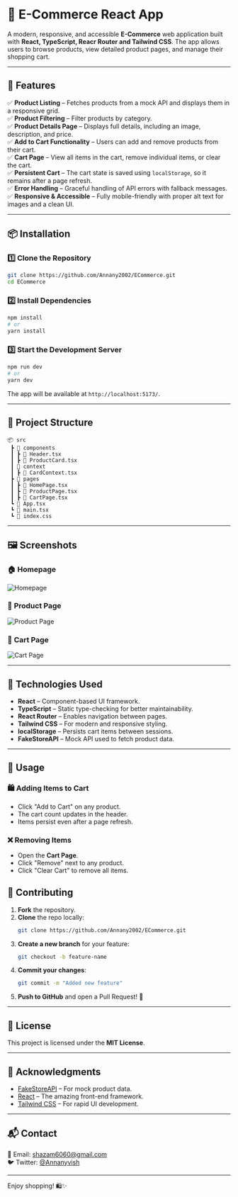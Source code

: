 # 🛒 E-Commerce React App

A modern, responsive, and accessible **E-Commerce** web application built with **React, TypeScript, Reacr Router and Tailwind CSS**. The app allows users to browse products, view detailed product pages, and manage their shopping cart.

---

## 🚀 Features

✅ **Product Listing** – Fetches products from a mock API and displays them in a responsive grid.  
✅ **Product Filtering** – Filter products by category.  
✅ **Product Details Page** – Displays full details, including an image, description, and price.  
✅ **Add to Cart Functionality** – Users can add and remove products from their cart.  
✅ **Cart Page** – View all items in the cart, remove individual items, or clear the cart.  
✅ **Persistent Cart** – The cart state is saved using `localStorage`, so it remains after a page refresh.  
✅ **Error Handling** – Graceful handling of API errors with fallback messages.  
✅ **Responsive & Accessible** – Fully mobile-friendly with proper alt text for images and a clean UI.

---

## 📦 Installation

### 1️⃣ Clone the Repository

```sh
git clone https://github.com/Annany2002/ECommerce.git
cd ECommerce
```

### 2️⃣ Install Dependencies

```sh
npm install
# or
yarn install
```

### 3️⃣ Start the Development Server

```sh
npm run dev
# or
yarn dev
```

The app will be available at `http://localhost:5173/`.

---

## 📂 Project Structure

```
📦 src
 ┣ 📂 components
 ┃ ┣ 📜 Header.tsx
 ┃ ┣ 📜 ProductCard.tsx
 ┃ 📂 context
 ┃ ┣ 📜 CardContext.tsx
 ┣ 📂 pages
 ┃ ┣ 📜 HomePage.tsx
 ┃ ┣ 📜 ProductPage.tsx
 ┃ ┣ 📜 CartPage.tsx
 ┗ 📜 App.tsx
 ┗ 📜 main.tsx
 ┗ 📜 index.css
```

---

## 🖼️ Screenshots

### 🏠 **Homepage**

![Homepage](https://via.placeholder.com/600x300.png?text=Homepage)

### 📄 **Product Page**

![Product Page](https://via.placeholder.com/600x300.png?text=Product+Page)

### 🛒 **Cart Page**

![Cart Page](https://via.placeholder.com/600x300.png?text=Cart+Page)

---

## 🔧 Technologies Used

- **React** – Component-based UI framework.
- **TypeScript** – Static type-checking for better maintainability.
- **React Router** – Enables navigation between pages.
- **Tailwind CSS** – For modern and responsive styling.
- **localStorage** – Persists cart items between sessions.
- **FakeStoreAPI** – Mock API used to fetch product data.

---

## 📖 Usage

### 🛍️ Adding Items to Cart

- Click "Add to Cart" on any product.
- The cart count updates in the header.
- Items persist even after a page refresh.

### ❌ Removing Items

- Open the **Cart Page**.
- Click "Remove" next to any product.
- Click "Clear Cart" to remove all items.

## 🤝 Contributing

1. **Fork** the repository.
2. **Clone** the repo locally:
   ```sh
   git clone https://github.com/Annany2002/ECommerce.git
   ```
3. **Create a new branch** for your feature:
   ```sh
   git checkout -b feature-name
   ```
4. **Commit your changes**:
   ```sh
   git commit -m "Added new feature"
   ```
5. **Push to GitHub** and open a Pull Request! 🚀

---

## 📜 License

This project is licensed under the **MIT License**.

---

## 🌟 Acknowledgments

- [FakeStoreAPI](https://fakestoreapi.com/) – For mock product data.
- [React](https://reactjs.org/) – The amazing front-end framework.
- [Tailwind CSS](https://tailwindcss.com/) – For rapid UI development.

---

## 📬 Contact

📧 Email: [shazam6060@gmail.com](mailto:shazam6060@gmail.com)  
🐦 Twitter: [@Annanyvish](https:/x.com/AnnanyVishwaka1)

---

Enjoy shopping! 🛍️✨

```

```
